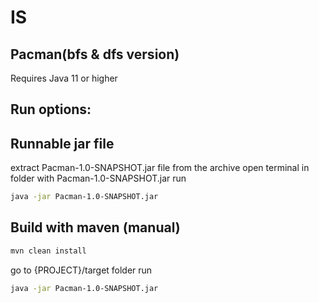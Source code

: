# IS
## Pacman(bfs & dfs version)
Requires Java 11 or higher
## Run options:
## Runnable jar file
extract Pacman-1.0-SNAPSHOT.jar file from the archive
open terminal in folder with Pacman-1.0-SNAPSHOT.jar
run 
```bash
java -jar Pacman-1.0-SNAPSHOT.jar
```
## Build with maven (manual)
```bash
mvn clean install
```
go to {PROJECT}/target folder
run
```bash
java -jar Pacman-1.0-SNAPSHOT.jar
```
